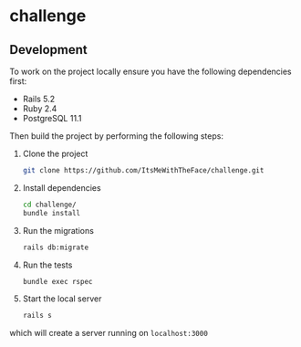 # challenge

## Development
To work on the project locally ensure you have the following dependencies first:
- Rails 5.2
- Ruby 2.4
- PostgreSQL 11.1

Then build the project by performing the following steps:
1. Clone the project
   ```bash
   git clone https://github.com/ItsMeWithTheFace/challenge.git
   ```
2. Install dependencies
   ```bash
   cd challenge/
   bundle install
   ```
3. Run the migrations
   ```bash
   rails db:migrate
   ```
4. Run the tests
   ```bash
   bundle exec rspec
   ```
5. Start the local server
   ```bash
   rails s
   ```

which will create a server running on `localhost:3000`
